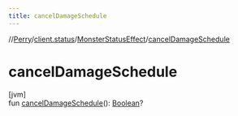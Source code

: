 ```yaml
---
title: cancelDamageSchedule
---
```

//[Perry](../../../index.html)/[client.status](../index.html)/[MonsterStatusEffect](index.html)/[cancelDamageSchedule](cancel-damage-schedule.html)



# cancelDamageSchedule



[jvm]\
fun [cancelDamageSchedule](cancel-damage-schedule.html)(): [Boolean](https://kotlinlang.org/api/latest/jvm/stdlib/kotlin/-boolean/index.html)?




